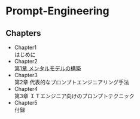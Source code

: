 # Prompt-Engineering

## Chapters
- Chapter1  
  はじめに
- Chapter2  
  [第1章 メンタルモデルの構築](https://github.com/Maoh349/Prompt-Engineering/blob/main/Chapter2.md)
- Chapter3  
  第2章 代表的なプロンプトエンジニアリング手法
- Chapter4  
  第3章 ＩＴエンジニア向けのプロンプトテクニック
- Chapter5  
  付録
